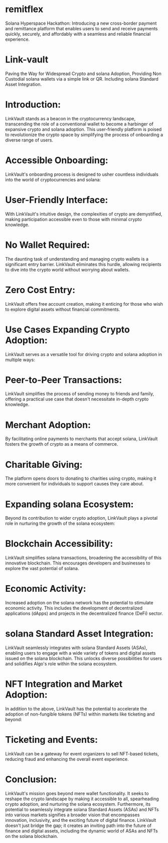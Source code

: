 # remitflex
Solana Hyperspace Hackathon: Introducing a new cross-border payment and remittance platform that enables users to send and receive payments quickly, securely, and affordably with a seamless and reliable financial experience.

# Link-vault

Paving the Way for Widespread Crypto and solana Adoption, Providing Non Custodial solana wallets via a simple link or QR. Including solana Standard Asset Integration.

# Introduction:

LinkVault stands as a beacon in the cryptocurrency landscape, transcending the role of a conventional wallet to become a harbinger of expansive crypto and solana adoption. This user-friendly platform is poised to revolutionize the crypto space by simplifying the process of onboarding a diverse range of users.

# Accessible Onboarding:

LinkVault's onboarding process is designed to usher countless individuals into the world of cryptocurrencies and solana:

# User-Friendly Interface:

With LinkVault's intuitive design, the complexities of crypto are demystified, making participation accessible even to those with minimal crypto knowledge.

# No Wallet Required:

The daunting task of understanding and managing crypto wallets is a significant entry barrier. LinkVault eliminates this hurdle, allowing recipients to dive into the crypto world without worrying about wallets.

# Zero Cost Entry:

LinkVault offers free account creation, making it enticing for those who wish to explore digital assets without financial commitments.

# Use Cases Expanding Crypto Adoption:

LinkVault serves as a versatile tool for driving crypto and solana adoption in multiple ways:

# Peer-to-Peer Transactions:

LinkVault simplifies the process of sending money to friends and family, offering a practical use case that doesn't necessitate in-depth crypto knowledge.

# Merchant Adoption:

By facilitating online payments to merchants that accept solana, LinkVault fosters the growth of crypto as a means of commerce.

# Charitable Giving:

The platform opens doors to donating to charities using crypto, making it more convenient for individuals to support causes they care about.

# Expanding solana Ecosystem:

Beyond its contribution to wider crypto adoption, LinkVault plays a pivotal role in nurturing the growth of the solana ecosystem:

# Blockchain Accessibility:

LinkVault simplifies solana transactions, broadening the accessibility of this innovative blockchain. This encourages developers and businesses to explore the vast potential of solana.

# Economic Activity:

Increased adoption on the solana network has the potential to stimulate economic activity. This includes the development of decentralized applications (dApps) and projects in the decentralized finance (DeFi) sector.

# solana Standard Asset Integration:

LinkVault seamlessly integrates with solana Standard Assets (ASAs), enabling users to engage with a wide variety of tokens and digital assets issued on the solana blockchain. This unlocks diverse possibilities for users and solidifies Algo's role within the solana ecosystem.

# NFT Integration and Market Adoption:

In addition to the above, LinkVault has the potential to accelerate the adoption of non-fungible tokens (NFTs) within markets like ticketing and beyond:

# Ticketing and Events:

LinkVault can be a gateway for event organizers to sell NFT-based tickets, reducing fraud and enhancing the overall event experience.

# Conclusion:

LinkVault's mission goes beyond mere wallet functionality. It seeks to reshape the crypto landscape by making it accessible to all, spearheading crypto adoption, and nurturing the solana ecosystem. Furthermore, its potential to seamlessly integrate solana Standard Assets (ASAs) and NFTs into various markets signifies a broader vision that encompasses innovation, inclusivity, and the exciting future of digital finance. LinkVault doesn't just bridge the gap; it creates an inviting path into the future of finance and digital assets, including the dynamic world of ASAs and NFTs on the solana blockchain.
